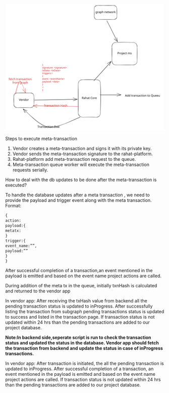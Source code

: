 ![meta-transaction](./diagrams/meta-transaction.excalidraw.svg)

Steps to execute meta-transaction

1. Vendor creates a meta-transaction and signs it with its private key.
2. Vendor sends the meta-transaction signature to the rahat-platform.
3. Rahat-platform add meta-transaction request to the queue.
4. Meta-transaction queue worker will execute the meta-transaction requests serially.

How to deal with the db updates to be done after the meta-transaction is executed?

To handle the database updates after a meta transaction , we need to provide the payload and trigger event along with the meta transaction.
Format:

```
{
action:
payload:{
metatx:
}
trigger:{
event_name:””,
payload:””
}
}
```

After successful completion of a transaction,an event mentioned in the payload is emitted and based on the event name project actions are called.

During addition of the meta tx in the queue, initially txnHash is calculated and returned to the vendor app

In vendor app:
After receiving the txHash value from backend all the pending transaction status is updated to inProgress.
After successfully listing the transaction from subgraph pending transactions status is updated to success and listed in the transaction page.
If transaction status is not updated within 24 hrs than the pending transactions are added to our project database.

<b>
Note:In backend side,seperate script is run to check the transaction status and updated the status in the database. Vendor app should fetch the transaction from backend and update the status in case of inProgress transactions.
</b>

<!-- Updated flow -->

In vendor app:
After transaction is initiated, the all the pending transaction is updated to inProgress.
After successful completion of a transaction, an event mentioned in the payload is emitted and based on the event name project actions are called.
If transaction status is not updated within 24 hrs than the pending transactions are added to our project database.
